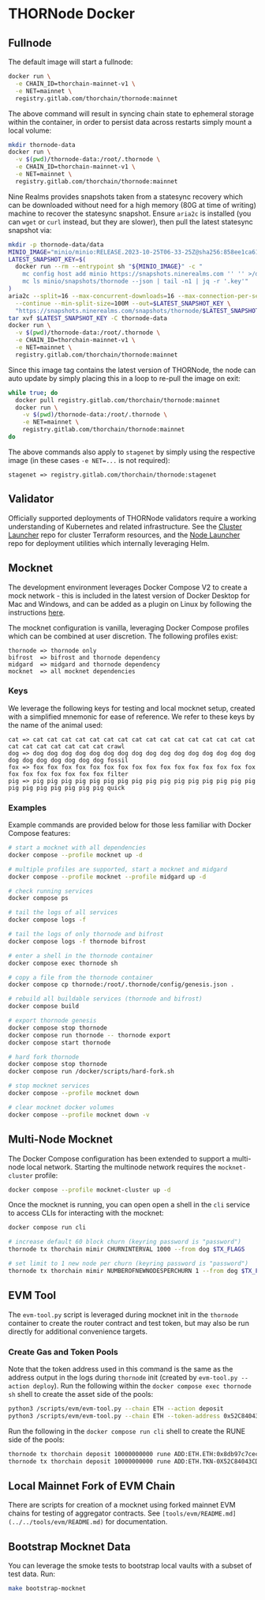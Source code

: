 # THORNode Docker

## Fullnode

The default image will start a fullnode:

```bash
docker run \
  -e CHAIN_ID=thorchain-mainnet-v1 \
  -e NET=mainnet \
  registry.gitlab.com/thorchain/thornode:mainnet
```

The above command will result in syncing chain state to ephemeral storage within the container, in order to persist data across restarts simply mount a local volume:

```bash
mkdir thornode-data
docker run \
  -v $(pwd)/thornode-data:/root/.thornode \
  -e CHAIN_ID=thorchain-mainnet-v1 \
  -e NET=mainnet \
  registry.gitlab.com/thorchain/thornode:mainnet
```

Nine Realms provides snapshots taken from a statesync recovery which can be downloaded without need for a high memory (80G at time of writing) machine to recover the statesync snapshot. Ensure `aria2c` is installed (you can `wget` or `curl` instead, but they are slower), then pull the latest statesync snapshot via:

```bash
mkdir -p thornode-data/data
MINIO_IMAGE="minio/minio:RELEASE.2023-10-25T06-33-25Z@sha256:858ee1ca619396ea1b77cc12a36b857a6b57cb4f5d53128b1224365ee1da7305"
LATEST_SNAPSHOT_KEY=$(
  docker run --rm --entrypoint sh "${MINIO_IMAGE}" -c "
    mc config host add minio https://snapshots.ninerealms.com '' '' >/dev/null;
    mc ls minio/snapshots/thornode --json | tail -n1 | jq -r '.key'"
)
aria2c --split=16 --max-concurrent-downloads=16 --max-connection-per-server=16 \
  --continue --min-split-size=100M --out=$LATEST_SNAPSHOT_KEY \
  "https://snapshots.ninerealms.com/snapshots/thornode/$LATEST_SNAPSHOT_KEY"
tar xvf $LATEST_SNAPSHOT_KEY -C thornode-data
docker run \
  -v $(pwd)/thornode-data:/root/.thornode \
  -e CHAIN_ID=thorchain-mainnet-v1 \
  -e NET=mainnet \
  registry.gitlab.com/thorchain/thornode:mainnet
```

Since this image tag contains the latest version of THORNode, the node can auto update by simply placing this in a loop to re-pull the image on exit:

```bash
while true; do
  docker pull registry.gitlab.com/thorchain/thornode:mainnet
  docker run \
    -v $(pwd)/thornode-data:/root/.thornode \
    -e NET=mainnet \
    registry.gitlab.com/thorchain/thornode:mainnet
do
```

The above commands also apply to `stagenet` by simply using the respective image (in these cases `-e NET=...` is not required):

```code
stagenet => registry.gitlab.com/thorchain/thornode:stagenet
```

## Validator

Officially supported deployments of THORNode validators require a working understanding of Kubernetes and related infrastructure. See the [Cluster Launcher](https://gitlab.com/thorchain/devops/cluster-launcher) repo for cluster Terraform resources, and the [Node Launcher](https://gitlab.com/thorchain/devops/node-launcher) repo for deployment utilities which internally leveraging Helm.

## Mocknet

The development environment leverages Docker Compose V2 to create a mock network - this is included in the latest version of Docker Desktop for Mac and Windows, and can be added as a plugin on Linux by following the instructions [here](https://docs.docker.com/compose/cli-command/#installing-compose-v2).

The mocknet configuration is vanilla, leveraging Docker Compose profiles which can be combined at user discretion. The following profiles exist:

```code
thornode => thornode only
bifrost  => bifrost and thornode dependency
midgard  => midgard and thornode dependency
mocknet  => all mocknet dependencies
```

### Keys

We leverage the following keys for testing and local mocknet setup, created with a simplified mnemonic for ease of reference. We refer to these keys by the name of the animal used:

```text
cat => cat cat cat cat cat cat cat cat cat cat cat cat cat cat cat cat cat cat cat cat cat cat cat crawl
dog => dog dog dog dog dog dog dog dog dog dog dog dog dog dog dog dog dog dog dog dog dog dog dog fossil
fox => fox fox fox fox fox fox fox fox fox fox fox fox fox fox fox fox fox fox fox fox fox fox fox filter
pig => pig pig pig pig pig pig pig pig pig pig pig pig pig pig pig pig pig pig pig pig pig pig pig quick
```

### Examples

Example commands are provided below for those less familiar with Docker Compose features:

```bash
# start a mocknet with all dependencies
docker compose --profile mocknet up -d

# multiple profiles are supported, start a mocknet and midgard
docker compose --profile mocknet --profile midgard up -d

# check running services
docker compose ps

# tail the logs of all services
docker compose logs -f

# tail the logs of only thornode and bifrost
docker compose logs -f thornode bifrost

# enter a shell in the thornode container
docker compose exec thornode sh

# copy a file from the thornode container
docker compose cp thornode:/root/.thornode/config/genesis.json .

# rebuild all buildable services (thornode and bifrost)
docker compose build

# export thornode genesis
docker compose stop thornode
docker compose run thornode -- thornode export
docker compose start thornode

# hard fork thornode
docker compose stop thornode
docker compose run /docker/scripts/hard-fork.sh

# stop mocknet services
docker compose --profile mocknet down

# clear mocknet docker volumes
docker compose --profile mocknet down -v
```

## Multi-Node Mocknet

The Docker Compose configuration has been extended to support a multi-node local network. Starting the multinode network requires the `mocknet-cluster` profile:

```bash
docker compose --profile mocknet-cluster up -d
```

Once the mocknet is running, you can open open a shell in the `cli` service to access CLIs for interacting with the mocknet:

```bash
docker compose run cli

# increase default 60 block churn (keyring password is "password")
thornode tx thorchain mimir CHURNINTERVAL 1000 --from dog $TX_FLAGS

# set limit to 1 new node per churn (keyring password is "password")
thornode tx thorchain mimir NUMBEROFNEWNODESPERCHURN 1 --from dog $TX_FLAGS
```

## EVM Tool

The `evm-tool.py` script is leveraged during mocknet init in the `thornode` container to create the router contract and test token, but may also be run directly for additional convenience targets.

### Create Gas and Token Pools

Note that the token address used in this command is the same as the address output in the logs during `thornode` init (created by `evm-tool.py --action deploy`). Run the following within the `docker compose exec thornode sh` shell to create the asset side of the pools:

```bash
python3 /scripts/evm/evm-tool.py --chain ETH --action deposit
python3 /scripts/evm/evm-tool.py --chain ETH --token-address 0x52C84043CD9c865236f11d9Fc9F56aa003c1f922 --action deposit-token
```

Run the following in the `docker compose run cli` shell to create the RUNE side of the pools:

```bash
thornode tx thorchain deposit 10000000000 rune ADD:ETH.ETH:0x8db97c7cece249c2b98bdc0226cc4c2a57bf52fc --from cat $TX_FLAGS
thornode tx thorchain deposit 10000000000 rune ADD:ETH.TKN-0X52C84043CD9C865236F11D9FC9F56AA003C1F922:0x8db97c7cece249c2b98bdc0226cc4c2a57bf52fc --from cat $TX_FLAGS
```

## Local Mainnet Fork of EVM Chain

There are scripts for creation of a mocknet using forked mainnet EVM chains for testing of aggregator contracts. See `[tools/evm/README.md](../../tools/evm/README.md)` for documentation.

## Bootstrap Mocknet Data

You can leverage the smoke tests to bootstrap local vaults with a subset of test data. Run:

```bash
make bootstrap-mocknet
```
